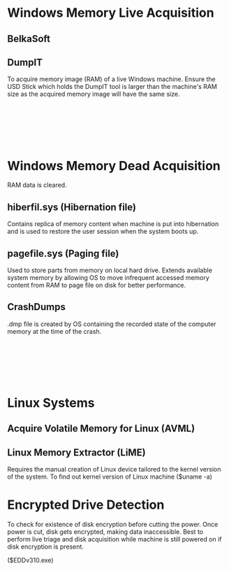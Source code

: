 # Windows Memory Live Acquisition

## BelkaSoft

## DumpIT
To acquire memory image (RAM) of a live Windows machine.
Ensure the USD Stick which holds the DumpIT tool is larger than the machine's RAM size as the acquired memory image will have the same size.

<br>
<br>
<br>
<br>
<br>

# Windows Memory Dead Acquisition
RAM data is cleared.

## hiberfil.sys (Hibernation file)
Contains replica of memory content when machine is put into hibernation and is used to restore the user session when the system boots up.

## pagefile.sys (Paging file)
Used to store parts from memory on local hard drive.
Extends available system memory by allowing OS to move infrequent accessed memory content from RAM to page file on disk for better performance.

## CrashDumps
.dmp file is created by OS containing the recorded state of the computer memory at the time of the crash.

<br>
<br>
<br>
<br>
<br>

# Linux Systems 

## Acquire Volatile Memory for Linux (AVML)

## Linux Memory Extractor (LiME)
Requires the manual creation of Linux device tailored to the kernel version of the system.
To find out kernel version of Linux machine ($uname -a)

# Encrypted Drive Detection
To check for existence of disk encryption before cutting the power. Once power is cut, disk gets encrypted, making data inaccessible.
Best to perform live triage and disk acquisition while machine is still powered on if disk encryption is present.

($EDDv310.exe)
